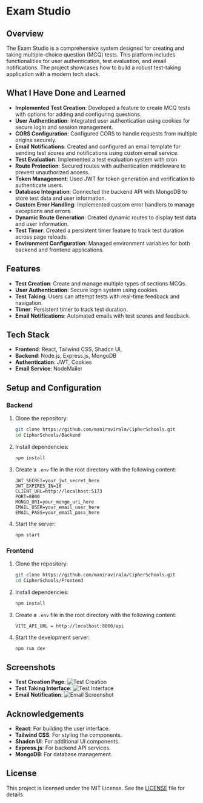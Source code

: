 # Exam Studio

## Overview

The Exam Studio is a comprehensive system designed for creating and taking multiple-choice question (MCQ) tests. This platform includes functionalities for user authentication, test evaluation, and email notifications. The project showcases how to build a robust test-taking application with a modern tech stack.

## What I Have Done and Learned

- **Implemented Test Creation**: Developed a feature to create MCQ tests with options for adding and configuring questions.
- **User Authentication**: Integrated user authentication using cookies for secure login and session management.
- **CORS Configuration**: Configured CORS to handle requests from multiple origins securely.
- **Email Notifications**: Created and configured an email template for sending test scores and notifications using custom email service.
- **Test Evaluation**: Implemented a test evaluation system with cron
- **Route Protection**: Secured routes with authentication middleware to prevent unauthorized access.
- **Token Management**: Used JWT for token generation and verification to authenticate users.
- **Database Integration**: Connected the backend API with MongoDB to store test data and user information.
- **Custom Error Handling**: Implemented custom error handlers to manage exceptions and errors.
- **Dynamic Route Generation**: Created dynamic routes to display test data and user information.
- **Test Timer**: Created a persistent timer feature to track test duration across page reloads.
- **Environment Configuration**: Managed environment variables for both backend and frontend applications.

## Features

- **Test Creation**: Create and manage multiple types of sections MCQs.
- **User Authentication**: Secure login system using cookies.
- **Test Taking**: Users can attempt tests with real-time feedback and navigation.
- **Timer**: Persistent timer to track test duration.
- **Email Notifications**: Automated emails with test scores and feedback.

## Tech Stack

- **Frontend**: React, Tailwind CSS, Shadcn UI,
- **Backend**: Node.js, Express.js, MongoDB
- **Authentication**: JWT, Cookies
- **Email Service**: NodeMailer

## Setup and Configuration

### Backend

1. Clone the repository:
    ```bash
    git clone https://github.com/maniravirala/CipherSchools.git
    cd CipherSchools/Backend
    ```

2. Install dependencies:
    ```bash
    npm install
    ```

3. Create a `.env` file in the root directory with the following content:
    ```plaintext
    JWT_SECRET=your_jwt_secret_here
    JWT_EXPIRES_IN=10
    CLIENT_URL=http://localhost:5173
    PORT=8000
    MONGO_URI=your_mongo_uri_here
    EMAIL_USER=your_email_user_here
    EMAIL_PASS=your_email_pass_here
    ```

4. Start the server:
    ```bash
    npm start
    ```

### Frontend

1. Clone the repository:
    ```bash
    git clone https://github.com/maniravirala/CipherSchools.git
    cd CipherSchools/Frontend
    ```

2. Install dependencies:
    ```bash
    npm install
    ```

3. Create a `.env` file in the root directory with the following content:
    ```plaintext
    VITE_API_URL = http://localhost:8000/api
    ```

4. Start the development server:
    ```bash
    npm run dev
    ```

## Screenshots

- **Test Creation Page**: ![Test Creation](path/to/screenshot1.png)
- **Test Taking Interface**: ![Test Interface](path/to/screenshot2.png)
- **Email Notification**: ![Email Screenshot](path/to/email-screenshot.png)

## Acknowledgements

- **React**: For building the user interface.
- **Tailwind CSS**: For styling the components.
- **Shadcn UI**: For additional UI components.
- **Express.js**: For backend API services.
- **MongoDB**: For database management.

## License

This project is licensed under the MIT License. See the [LICENSE](LICENSE) file for details.


